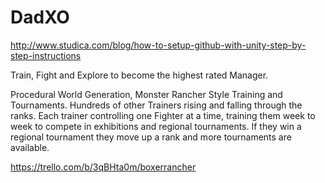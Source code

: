 # DadXO

http://www.studica.com/blog/how-to-setup-github-with-unity-step-by-step-instructions

Train, Fight and Explore to become the highest rated Manager. 

Procedural World Generation, Monster Rancher Style Training and Tournaments. Hundreds of other Trainers rising
and falling through the ranks. Each trainer controlling one Fighter at a time, training them week to week to compete in exhibitions and regional tournaments. If they win a regional tournament they move up a rank and more tournaments are available. 

https://trello.com/b/3qBHta0m/boxerrancher
